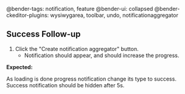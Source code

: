 @bender-tags: notification, feature
@bender-ui: collapsed
@bender-ckeditor-plugins: wysiwygarea, toolbar, undo, notificationaggregator

## Success Follow-up

1. Click the "Create notification aggregator" button.
	* Notification should appear, and should increase the progress.

**Expected:**

As loading is done progress notification change its type to success. Success notification should be hidden after 5s.
